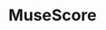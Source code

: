 ---
blog: http://blog.musescore.com/
facebook: http://facebook.com/MuseScore
linkedin: http://linkedin.com/company/musescore
logohandle: musescore
sort: musescore
title: MuseScore
twitter: https://x.com/musescore
website: https://musescore.org/
---